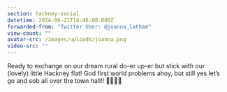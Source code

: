 ```yaml
---
section: hackney-social
datetime: 2024-06-21T14:46:00.000Z
forwarded-from: "Twitter User: @joanna_latham"
view-count: ""
avatar-src: /images/uploads/joanna.png
video-src: ""
---
```

Ready to exchange on our dream rural do-er up-er but stick with our (lovely) little Hackney flat! God first world problems ahoy, but still yes let’s go and sob all over the town hall!! 🥂😭😭😭
